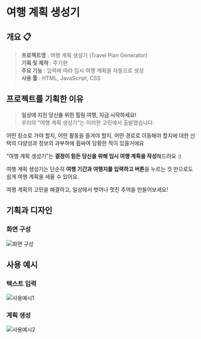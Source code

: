 # **여행 계획 생성기**
## **개요** 📋
>**프로젝트명** : 여행 계획 생성기 (Travel Plan Generator) <br>
**기획 및 제작** : 주기현<br>
**주요 기능** : 입력에 따라 임시 여행 계획을 자동으로 생성 <br>
**사용 툴** : HTML, JavaScript, CSS

## **프로젝트를 기획한 이유**
>**일상에 지친 당신을 위한 힐링 여행, 지금 시작하세요!** <br>
우리의 "여행 계획 생성기"는 이러한 고민에서 출발했습니다.

어떤 장소로 가야 할지, 어떤 활동을 즐겨야 할지, 어떤 경로로 이동해야 할지에 대한 선택의 다양성과 정보의 과부하에 휩싸여 당황한 적이 있을거에요 <br>

"여행 계획 생성기"는 **결정이 힘든 당신을 위해 임시 여행 계획을 작성**해드려요 :)

여행 계획 생성기는 단순히 **여행 기간과 여행지를 입력하고 버튼**을 누르는 것 만으로도 쉽게 여행 계획을 세울 수 있어요.

여행 계획의 고민을 해결하고, 일상에서 벗어나 멋진 추억을 만들어보세요!

## **기획과 디자인**
### **화면 구성**
![화면 구성](https://github.com/rlguswn/ChatGPT-API-Project/assets/95518318/5e49893c-d969-40f5-a18a-7a3f0afa17a6)

## **사용 예시**
### **텍스트 입력**
![사용예시1](https://github.com/rlguswn/ChatGPT-API-Project/assets/95518318/e87dd419-19ac-44f4-ac14-36b9eefce724)

### **계획 생성**
![사용예시2](https://github.com/rlguswn/ChatGPT-API-Project/assets/95518318/0e7165c1-e494-4a08-8414-f3350e63955e)